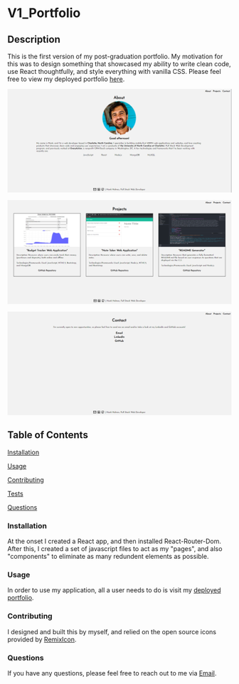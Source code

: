 # V1_Portfolio

## Description
This is the first version of my post-graduation portfolio. My motivation for this was to design something that showcased my ability to write clean code, use React thoughtfully, and style everything with vanilla CSS. Please feel free to view my deployed portfolio [here](https://v1-portfolio-hank-holmes.herokuapp.com/).

![About Page](./src/images/screenshot-about-page.PNG)

![Projects Page](./src/images/screenshot-projects-page.PNG)

![Contact Page](./src/images/screenshot-contact-page.PNG)

## Table of Contents
[Installation](#installation)

[Usage](#usage)

[Contributing](#contributing)

[Tests](#tests)

[Questions](#questions)

### Installation
At the onset I created a React app, and then installed React-Router-Dom. After this, I created a set of javascript files to act as my "pages", and also "components" to eliminate as many redundent elements as possible.

### Usage
In order to use my application, all a user needs to do is visit my [deployed portfolio](https://v1-portfolio-hank-holmes.herokuapp.com/).

### Contributing
I designed and built this by myself, and relied on the open source icons provided by [RemixIcon](https://github.com/Remix-Design/RemixIcon).

### Questions
If you have any questions, please feel free to reach out to me via [Email](mailto:hholmes726@gmail.com).